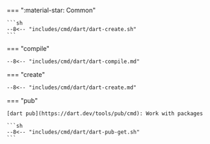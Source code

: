 === ":material-star: Common"

    ```sh
    --8<-- "includes/cmd/dart/dart-create.sh"
    ```

=== "compile"

    --8<-- "includes/cmd/dart/dart-compile.md"

=== "create"

    --8<-- "includes/cmd/dart/dart-create.md"

=== "pub"

    [dart pub](https://dart.dev/tools/pub/cmd): Work with packages

    ```sh
    --8<-- "includes/cmd/dart/dart-pub-get.sh"
    ```
